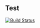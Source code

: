 ## Test

[![Build Status](https://travis-ci.org/yh-kim/SpringBootTest.svg?branch=master)](https://travis-ci.org/yh-kim/SpringBootTest)